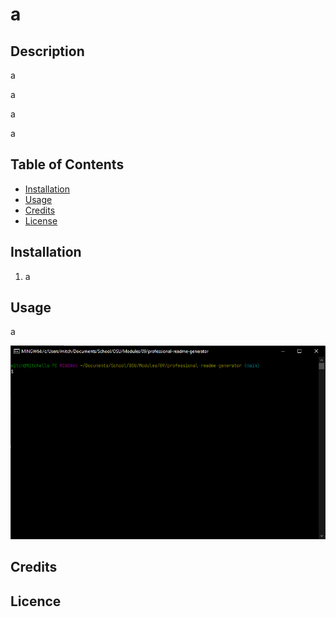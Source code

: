 # a

## Description

a

a

a

a

## Table of Contents

- [Installation](#installation)
- [Usage](#usage)
- [Credits](#credits)
- [License](#license)

## Installation

1. a

## Usage

a

![This is a test](../dist/screenshot.png)

## Credits

## Licence